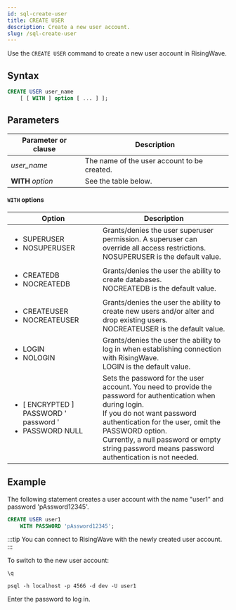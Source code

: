 ```yaml
---
id: sql-create-user
title: CREATE USER
description: Create a new user account.
slug: /sql-create-user
---
```

<head>
  <link rel="canonical" href="https://docs.risingwave.com/docs/current/sql-create-user/" />
</head>

Use the `CREATE USER` command to create a new user account in RisingWave.

## Syntax

```sql
CREATE USER user_name 
    [ [ WITH ] option [ ... ] ];
```

## Parameters
| Parameter or clause | Description           |
| ------------------- | --------------------- |
| *user_name* | The name of the user account to be created. |
| **WITH** *option* | See the table below. |

#### `WITH` options
| Option | Description           |
| --------- | --------------------- |
| <ul><li>SUPERUSER</li><li>NOSUPERUSER</li></ul> | Grants/denies the user superuser permission. A superuser can override all access restrictions. <br/> NOSUPERUSER is the default value. |
| <ul><li>CREATEDB</li><li>NOCREATEDB</li></ul> | Grants/denies the user the ability to create databases. <br/> NOCREATEDB is the default value. |
| <ul><li>CREATEUSER</li><li>NOCREATEUSER</li></ul> | Grants/denies the user the ability to create new users and/or alter and drop existing users. <br/> NOCREATEUSER is the default value. |
| <ul><li>LOGIN</li><li>NOLOGIN</li></ul> | Grants/denies the user the ability to log in when establishing connection with RisingWave. <br/> LOGIN is the default value. |
| <ul><li>[ ENCRYPTED ] PASSWORD ' password '</li><li>PASSWORD NULL</li></ul> | Sets the password for the user account. You need to provide the password for authentication when during login. <br/> If you do not want password authentication for the user, omit the PASSWORD option. <br/> Currently, a null password or empty string password means password authentication is not needed. | <!-- Behavior for a null/empty password might change in the future. Track: https://github.com/risingwavelabs/risingwave/issues/4428 -->



## Example

The following statement creates a user account with the name "user1" and password 'pAssword12345'.

```sql
CREATE USER user1 
    WITH PASSWORD 'pAssword12345';
```

:::tip
You can connect to RisingWave with the newly created user account.
:::


To switch to the new user account:

```sql title="Quit current connection."
\q
```
```shell title="Connect and log in with the new account."
psql -h localhost -p 4566 -d dev -U user1
```
Enter the password to log in.
